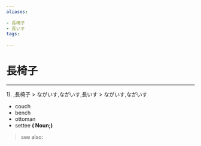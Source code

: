```yaml
---
aliases:
    
- 長椅子
- 長いす
tags:
    
---
```


# 長椅子
---
1).
,長椅子 > ながいす,ながいす,長いす > ながいす,ながいす

- couch
- bench
- ottoman
- settee
**( Noun;)**
> see also: 
            